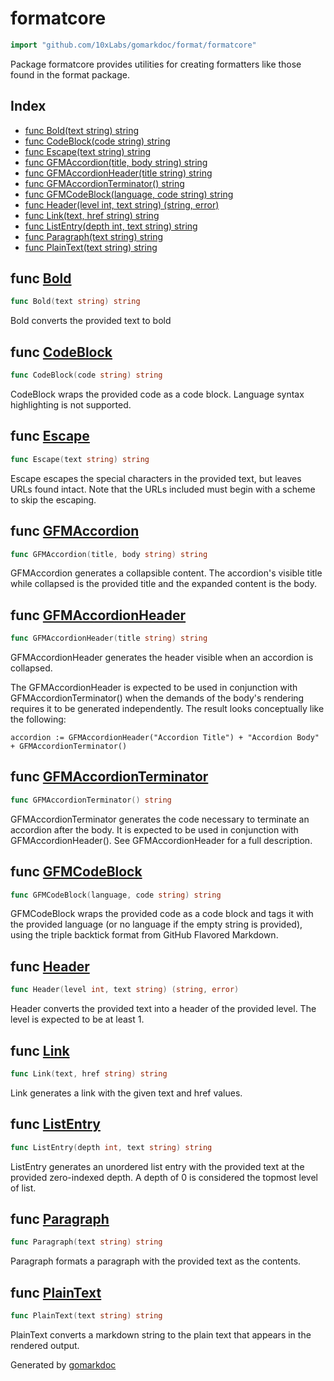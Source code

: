 <!-- Code generated by gomarkdoc. DO NOT EDIT -->

# formatcore

```go
import "github.com/10xLabs/gomarkdoc/format/formatcore"
```

Package formatcore provides utilities for creating formatters like those found in the format package\.

## Index

- [func Bold(text string) string](#func-bold)
- [func CodeBlock(code string) string](#func-codeblock)
- [func Escape(text string) string](#func-escape)
- [func GFMAccordion(title, body string) string](#func-gfmaccordion)
- [func GFMAccordionHeader(title string) string](#func-gfmaccordionheader)
- [func GFMAccordionTerminator() string](#func-gfmaccordionterminator)
- [func GFMCodeBlock(language, code string) string](#func-gfmcodeblock)
- [func Header(level int, text string) (string, error)](#func-header)
- [func Link(text, href string) string](#func-link)
- [func ListEntry(depth int, text string) string](#func-listentry)
- [func Paragraph(text string) string](#func-paragraph)
- [func PlainText(text string) string](#func-plaintext)

## func [Bold](https://github.com/10xLabs/gomarkdoc/blob/master/format/formatcore/base.go#L14)

```go
func Bold(text string) string
```

Bold converts the provided text to bold

## func [CodeBlock](https://github.com/10xLabs/gomarkdoc/blob/master/format/formatcore/base.go#L24)

```go
func CodeBlock(code string) string
```

CodeBlock wraps the provided code as a code block\. Language syntax highlighting is not supported\.

## func [Escape](https://github.com/10xLabs/gomarkdoc/blob/master/format/formatcore/base.go#L132)

```go
func Escape(text string) string
```

Escape escapes the special characters in the provided text\, but leaves URLs found intact\. Note that the URLs included must begin with a scheme to skip the escaping\.

## func [GFMAccordion](https://github.com/10xLabs/gomarkdoc/blob/master/format/formatcore/base.go#L95)

```go
func GFMAccordion(title, body string) string
```

GFMAccordion generates a collapsible content\. The accordion's visible title while collapsed is the provided title and the expanded content is the body\.

## func [GFMAccordionHeader](https://github.com/10xLabs/gomarkdoc/blob/master/format/formatcore/base.go#L108)

```go
func GFMAccordionHeader(title string) string
```

GFMAccordionHeader generates the header visible when an accordion is collapsed\.

The GFMAccordionHeader is expected to be used in conjunction with GFMAccordionTerminator\(\) when the demands of the body's rendering requires it to be generated independently\. The result looks conceptually like the following:

```
accordion := GFMAccordionHeader("Accordion Title") + "Accordion Body" + GFMAccordionTerminator()
```

## func [GFMAccordionTerminator](https://github.com/10xLabs/gomarkdoc/blob/master/format/formatcore/base.go#L115)

```go
func GFMAccordionTerminator() string
```

GFMAccordionTerminator generates the code necessary to terminate an accordion after the body\. It is expected to be used in conjunction with GFMAccordionHeader\(\)\. See GFMAccordionHeader for a full description\.

## func [GFMCodeBlock](https://github.com/10xLabs/gomarkdoc/blob/master/format/formatcore/base.go#L39)

```go
func GFMCodeBlock(language, code string) string
```

GFMCodeBlock wraps the provided code as a code block and tags it with the provided language \(or no language if the empty string is provided\)\, using the triple backtick format from GitHub Flavored Markdown\.

## func [Header](https://github.com/10xLabs/gomarkdoc/blob/master/format/formatcore/base.go#L45)

```go
func Header(level int, text string) (string, error)
```

Header converts the provided text into a header of the provided level\. The level is expected to be at least 1\.

## func [Link](https://github.com/10xLabs/gomarkdoc/blob/master/format/formatcore/base.go#L68)

```go
func Link(text, href string) string
```

Link generates a link with the given text and href values\.

## func [ListEntry](https://github.com/10xLabs/gomarkdoc/blob/master/format/formatcore/base.go#L83)

```go
func ListEntry(depth int, text string) string
```

ListEntry generates an unordered list entry with the provided text at the provided zero\-indexed depth\. A depth of 0 is considered the topmost level of list\.

## func [Paragraph](https://github.com/10xLabs/gomarkdoc/blob/master/format/formatcore/base.go#L120)

```go
func Paragraph(text string) string
```

Paragraph formats a paragraph with the provided text as the contents\.

## func [PlainText](https://github.com/10xLabs/gomarkdoc/blob/master/format/formatcore/base.go#L169)

```go
func PlainText(text string) string
```

PlainText converts a markdown string to the plain text that appears in the rendered output\.

Generated by [gomarkdoc](https://github.com/10xLabs/gomarkdoc)
